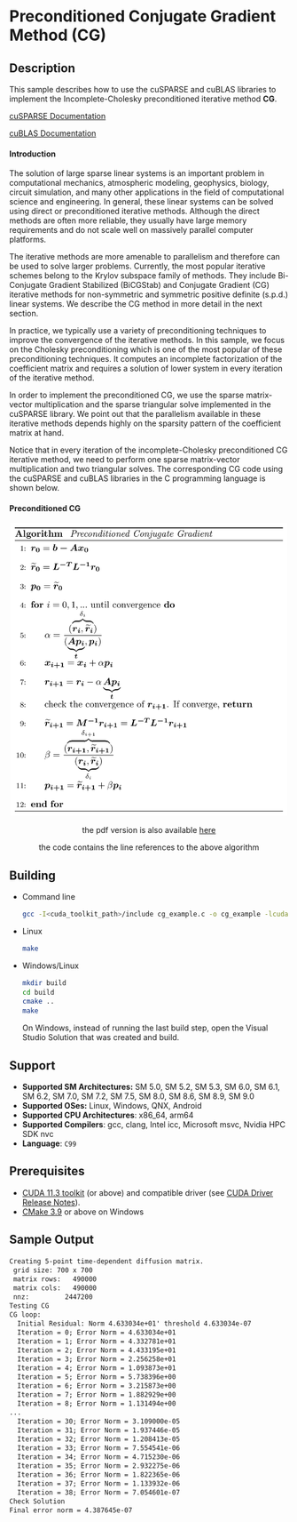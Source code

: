 # Preconditioned Conjugate Gradient Method (CG)

## Description

This sample describes how to use the cuSPARSE and cuBLAS libraries to implement the Incomplete-Cholesky preconditioned iterative method **CG**.

[cuSPARSE Documentation](https://docs.nvidia.com/cuda/cusparse/index.html)

[cuBLAS Documentation](https://docs.nvidia.com/cuda/cublas/index.html)

#### Introduction

The solution of large sparse linear systems is an important problem in computational mechanics, atmospheric modeling, geophysics, biology, circuit simulation, and many other applications in the field of computational science and engineering. In general, these linear systems can be solved using direct or preconditioned iterative methods. Although the direct methods are often more reliable, they usually have large memory requirements and do not scale well on massively parallel computer platforms.

The iterative methods are more amenable to parallelism and therefore can be used to solve larger problems. Currently, the most popular iterative schemes belong to the Krylov subspace family of methods. They include Bi-Conjugate Gradient Stabilized (BiCGStab) and Conjugate Gradient (CG) iterative methods for non-symmetric and symmetric positive definite (s.p.d.) linear systems. We describe the CG method in more detail in the next section.

In practice, we typically use a variety of preconditioning techniques to improve the convergence of the iterative methods. In this sample, we focus on the Cholesky preconditioning which is one of the most popular of these preconditioning techniques. It computes an incomplete factorization of the coefficient matrix and requires a solution of lower system in every iteration of the iterative method.

In order to implement the preconditioned CG, we use the sparse matrix-vector multiplication and the sparse triangular solve implemented in the cuSPARSE library. We point out that the parallelism available in these iterative methods depends highly on the sparsity pattern of the coefficient matrix at hand.

Notice that in every iteration of the incomplete-Cholesky preconditioned CG iterative method, we need to perform one sparse matrix-vector multiplication and two triangular solves. The corresponding CG code using the cuSPARSE and cuBLAS libraries in the C programming language is shown below.

#### Preconditioned CG

<center>
<img src="cg.png" alt="drawing" width="500"/>

the pdf version is also available [here](./cg.pdf)

the code contains the line references to the above algorithm
</center>

## Building

* Command line
    ```bash
    gcc -I<cuda_toolkit_path>/include cg_example.c -o cg_example -lcudart -lcusparse -lcublas
    ```

* Linux
    ```bash
    make
    ```

* Windows/Linux
    ```bash
    mkdir build
    cd build
    cmake ..
    make
    ```
    On Windows, instead of running the last build step, open the Visual Studio Solution that was created and build.

## Support

* **Supported SM Architectures:** SM 5.0, SM 5.2, SM 5.3, SM 6.0, SM 6.1, SM 6.2, SM 7.0, SM 7.2, SM 7.5, SM 8.0, SM 8.6, SM 8.9, SM 9.0
* **Supported OSes:** Linux, Windows, QNX, Android
* **Supported CPU Architectures**: x86_64, arm64
* **Supported Compilers**: gcc, clang, Intel icc, Microsoft msvc, Nvidia HPC SDK nvc
* **Language**: `C99`

## Prerequisites

* [CUDA 11.3 toolkit](https://developer.nvidia.com/cuda-downloads) (or above) and compatible driver (see [CUDA Driver Release Notes](https://docs.nvidia.com/cuda/cuda-toolkit-release-notes/index.html#cuda-major-component-versions)).
* [CMake 3.9](https://cmake.org/download/) or above on Windows


## Sample Output

```
Creating 5-point time-dependent diffusion matrix.
 grid size: 700 x 700
 matrix rows:   490000
 matrix cols:   490000
 nnz:         2447200
Testing CG
CG loop:
  Initial Residual: Norm 4.633034e+01' threshold 4.633034e-07
  Iteration = 0; Error Norm = 4.633034e+01
  Iteration = 1; Error Norm = 4.332781e+01
  Iteration = 2; Error Norm = 4.433195e+01
  Iteration = 3; Error Norm = 2.256258e+01
  Iteration = 4; Error Norm = 1.093873e+01
  Iteration = 5; Error Norm = 5.738396e+00
  Iteration = 6; Error Norm = 3.215873e+00
  Iteration = 7; Error Norm = 1.882929e+00
  Iteration = 8; Error Norm = 1.131494e+00
...
  Iteration = 30; Error Norm = 3.109000e-05
  Iteration = 31; Error Norm = 1.937446e-05
  Iteration = 32; Error Norm = 1.208413e-05
  Iteration = 33; Error Norm = 7.554541e-06
  Iteration = 34; Error Norm = 4.715230e-06
  Iteration = 35; Error Norm = 2.932275e-06
  Iteration = 36; Error Norm = 1.822365e-06
  Iteration = 37; Error Norm = 1.133932e-06
  Iteration = 38; Error Norm = 7.054601e-07
Check Solution
Final error norm = 4.387645e-07
```
